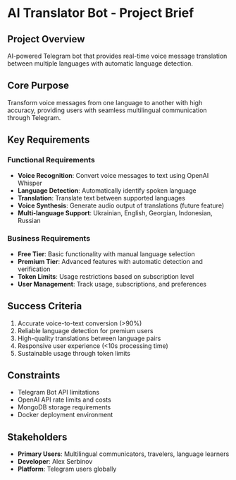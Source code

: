 # AI Translator Bot - Project Brief

## Project Overview
AI-powered Telegram bot that provides real-time voice message translation between multiple languages with automatic language detection.

## Core Purpose
Transform voice messages from one language to another with high accuracy, providing users with seamless multilingual communication through Telegram.

## Key Requirements

### Functional Requirements
- **Voice Recognition**: Convert voice messages to text using OpenAI Whisper
- **Language Detection**: Automatically identify spoken language
- **Translation**: Translate text between supported languages
- **Voice Synthesis**: Generate audio output of translations (future feature)
- **Multi-language Support**: Ukrainian, English, Georgian, Indonesian, Russian

### Business Requirements
- **Free Tier**: Basic functionality with manual language selection
- **Premium Tier**: Advanced features with automatic detection and verification
- **Token Limits**: Usage restrictions based on subscription level
- **User Management**: Track usage, subscriptions, and preferences

## Success Criteria
1. Accurate voice-to-text conversion (>90%)
2. Reliable language detection for premium users
3. High-quality translations between language pairs
4. Responsive user experience (<10s processing time)
5. Sustainable usage through token limits

## Constraints
- Telegram Bot API limitations
- OpenAI API rate limits and costs
- MongoDB storage requirements
- Docker deployment environment

## Stakeholders
- **Primary Users**: Multilingual communicators, travelers, language learners
- **Developer**: Alex Serbinov
- **Platform**: Telegram users globally 